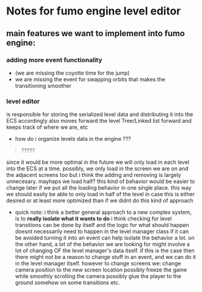 # Notes for fumo engine level editor



## main features we want to implement into fumo engine:
### adding more event functionality 
- (we are missing the coyotte time for the jump)
- we are missing the event for swapping orbits that makes the transitioning smoother


### level editor
is responsible for storing the serialized level data
and distributing it into the ECS accordingly
also moves forward the level Tree/Linked list forward
and keeps track of where we are, etc



- how do i organize levels data in the engine ???
> ????? 
> 


since it would be more optimal in the future
we will only load in each level into the ECS at a time.
possibly, we only load in the screen we are on and the adjacent screens too
but i think the adding and removing is largely unnecesary. mayhaps we load half?
this kind of behavior would be easier to change later if we put all the loading
behavior in one single place. this way we should easily be able to only load 
in half of the level in case this is either desired or at least more optimized
than if we didnt do this kind of approach

- quick note:
i think a better general approach to a new complex system,
is to **really isolate what it wants to do**
i think checking for level transitions can be done by itself
and the logic for what should happen doesnt necessarily need to happen
in the level manager class if it can be avoided
turning it into an event can help isolate the behavior a lot.
on the other hand, a lot of the behavior we are looking for might involve
a lot of changing OF the level manager's data itself. if this is the case
then there might not be a reason to change stuff in an event, and we can do it
in the level manager itself. 
however
to change screens we:
change camera position to the new screen location
possibly freeze the game while smoothly scrolling the camera
possibly glue the player to the ground somehow on some transitions
etc.
